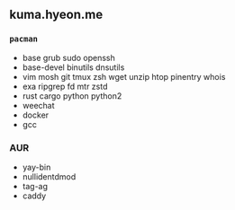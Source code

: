 kuma.hyeon.me
--------
### `pacman`
- base grub sudo openssh
- base-devel binutils dnsutils
- vim mosh git tmux zsh wget unzip htop pinentry whois
- exa ripgrep fd mtr zstd
- rust cargo python python2
- weechat
- docker
- gcc

### AUR
- yay-bin
- nullidentdmod
- tag-ag
- caddy
